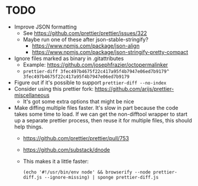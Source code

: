 # TODO

* Improve JSON formatting
  * See https://github.com/prettier/prettier/issues/322
  * Maybe run one of these after json-stable-stringify?
    * https://www.npmjs.com/package/json-align
    * https://www.npmjs.com/package/json-stringify-pretty-compact
* Ignore files marked as binary in .gitattributes
  * Example: https://github.com/josephfrazier/octopermalinker
  * `prettier-diff 3fec497b4675f22c417a95f4b7947e06ed7b9179^ 3fec497b4675f22c417a95f4b7947e06ed7b9179`
* Figure out if it's possible to support `prettier-diff --no-index`
* Consider using this prettier fork: https://github.com/arijs/prettier-miscellaneous
  * It's got some extra options that might be nice
* Make diffing multiple files faster. It's slow in part because the code takes
  some time to load. If we can get the non-difftool wrapper to start up a
  separate prettier process, then reuse it for multiple files, this should help
  things.
  * https://github.com/prettier/prettier/pull/753
  * https://github.com/substack/dnode
  * This makes it a little faster:

    `(echo '#!/usr/bin/env node' && browserify --node prettier-diff.js --ignore-missing) | sponge prettier-diff.js`
